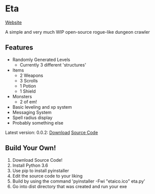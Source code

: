 # Eta
[Website](https://jadenhoenes.github.io/Eta/)

A simple and very much WIP open-source rogue-like dungeon crawler

## Features
* Randomly Generated Levels
  * Currently 3 different 'structures'
* Items
  * 2 Weapons
  * 3 Scrolls
  * 1 Potion
  * 1 Shield
* Monsters
  * 2 of em!
* Basic leveling and xp system
* Messaging System
* Spell radius display
* Probably something else


Latest version: 0.0.2:
[Download](https://drive.google.com/uc?export=download&id=1tBCBQ8jQs1U54mRWi5Cg2r88iGuLxHrA)
[Source Code](https://drive.google.com/uc?export=download&id=1X7yO_sXpTqyBs4vl2Uby6X4U1aNHVPqB)

## Build Your Own!

1. Download Source Code!
2. Install Python 3.6
3. Use pip to install pyinstaller
4. Edit the source code to your liking
5. Build by using the command 'pyinstaller -Fwi "etaico.ico" eta.py'
6. Go into dist directory that was created and run your exe

